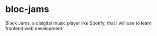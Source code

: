 # bloc-jams
Block Jams, a disigital music player like Spotify, that I will use to learn frontend web development
